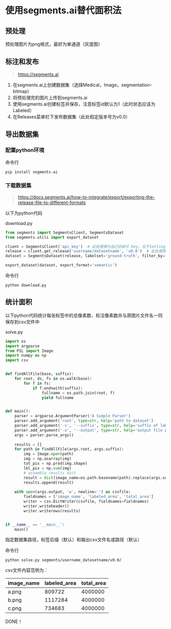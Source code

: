 # 使用segments.ai替代面积法

## 预处理

预处理图片为png格式，最好为单通道（灰度图）

## 标注和发布

> https://segments.ai

1. 在segments.ai上创建数据集（选择Medical，Image，segmentation-bitmap）
2. 将预处理完的图片上传到segments.ai
3. 使用segments.ai创建标签并保存，注意标签id默认为1（此时状态应该为Labeled）
4. 在Releases菜单栏下发布数据集（此处假定版本号为v0.0）

## 导出数据集

### 配置python环境

命令行
```shell
pip install segments-ai
```

### 下载数据集

> https://docs.segments.ai/how-to-integrate/export/exporting-the-release-file-to-different-formats

以下为python代码

download.py
```python
from segments import SegmentsClient, SegmentsDataset
from segments.utils import export_dataset

client = SegmentsClient('api_key')  # 此处替换为自己的API Key，位于Settings->API Keys
release = client.get_release('username/datasetname', 'v0.0')  # 此处替换为自己的username，dataset name，版本号
dataset = SegmentsDataset(release, labelset='ground-truth', filter_by=['labeled'])

export_dataset(dataset, export_format='semantic')
```

命令行
```shell
python download.py
```

## 统计面积

以下python代码统计每张标签中的总像素数、标注像素数并与原图片文件名一同保存到csv文件中

solve.py
```python
import os
import argparse
from PIL import Image
import numpy as np
import csv


def findAllFile(base, suffix):
    for root, ds, fs in os.walk(base):
        for f in fs:
            if f.endswith(suffix):
                fullname = os.path.join(root, f)
                yield fullname


def main():
    parser = argparse.ArgumentParser('A Simple Parser')
    parser.add_argument('root', type=str, help='path to dataset')
    parser.add_argument('-s', '--suffix', type=str, help='suffix of label files', default='_label_ground-truth_semantic.png')
    parser.add_argument('-o', '--output', type=str, help='output file path', default='result.csv')
    args = parser.parse_args()
    
    results = []
    for path in findAllFile(args.root, args.suffix):
        img = Image.open(path)
        img = np.asarray(img)
        tot_pix = np.prod(img.shape)
        lbl_pix = np.sum(img)
        # assemble results dict
        result = dict(image_name=os.path.basename(path).replace(args.suffix, '.png'), labeled_area=lbl_pix, total_area=tot_pix)
        results.append(result)
    
    with open(args.output, 'w', newline='') as csvfile:
        fieldnames = ['image_name', 'labeled_area', 'total_area']
        writer = csv.DictWriter(csvfile, fieldnames=fieldnames)
        writer.writeheader()
        writer.writerows(results)


if __name__ == '__main__':
    main()

```

指定数据集路径，标签后缀（默认）和输出csv文件名或路径（默认）

命令行
```shell
python solve.py segments/username_datasetname/v0.0/
```

csv文件内容范例为：

| image_name | labeled_area | total_area |
| ---- | ---- | ---- |
| a.png | 809722 | 4000000 |
| b.png | 1117284 | 4000000 |
| c.png | 734683 | 4000000 |


DONE！
